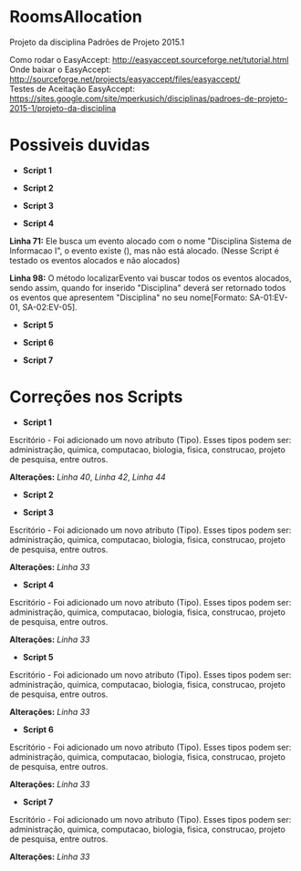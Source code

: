 RoomsAllocation
===============

Projeto da disciplina Padrões de Projeto 2015.1‎

Como rodar o EasyAccept: http://easyaccept.sourceforge.net/tutorial.html                                                        
Onde baixar o EasyAccept: http://sourceforge.net/projects/easyaccept/files/easyaccept/                                          
Testes de Aceitação EasyAccept: https://sites.google.com/site/mperkusich/disciplinas/padroes-de-projeto-2015-1/projeto-da-disciplina

Possiveis duvidas 
===============

* <b>Script 1</b>

* <b>Script 2</b>

* <b>Script 3</b>

* <b>Script 4</b>

<b>Linha 71:</b> Ele busca um evento alocado com o nome "Disciplina Sistema de Informacao I", o evento existe (), mas não está alocado. (Nesse Script é testado os eventos alocados e não alocados)

<b>Linha 98:</b> O método localizarEvento vai buscar todos os eventos alocados, sendo assim, quando for inserido "Disciplina" deverá ser retornado todos os eventos que apresentem "Disciplina" no seu nome[Formato: SA-01:EV-01, SA-02:EV-05].
* <b>Script 5</b>

* <b>Script 6</b>

* <b>Script 7</b>

Correções nos Scripts 
===============
* <b>Script 1</b>

Escritório - Foi adicionado um novo atributo (Tipo). Esses tipos podem ser: administração, quimica, computacao, biologia, fisica, construcao, projeto de pesquisa, entre outros. 

<b>Alterações:</b>
<i>Linha 40</i>, <i>Linha 42</i>, <i>Linha 44</i>

* <b>Script 2</b>


* <b>Script 3</b>

Escritório - Foi adicionado um novo atributo (Tipo). Esses tipos podem ser: administração, quimica, computacao, biologia, fisica, construcao, projeto de pesquisa, entre outros. 

<b>Alterações:</b>
<i>Linha 33</i>

* <b>Script 4</b>

Escritório - Foi adicionado um novo atributo (Tipo). Esses tipos podem ser: administração, quimica, computacao, biologia, fisica, construcao, projeto de pesquisa, entre outros. 

<b>Alterações:</b>
<i>Linha 33</i>

* <b>Script 5</b>

Escritório - Foi adicionado um novo atributo (Tipo). Esses tipos podem ser: administração, quimica, computacao, biologia, fisica, construcao, projeto de pesquisa, entre outros. 

<b>Alterações:</b>
<i>Linha 33</i>

* <b>Script 6</b>

Escritório - Foi adicionado um novo atributo (Tipo). Esses tipos podem ser: administração, quimica, computacao, biologia, fisica, construcao, projeto de pesquisa, entre outros. 

<b>Alterações:</b>
<i>Linha 33</i>

* <b>Script 7</b>

Escritório - Foi adicionado um novo atributo (Tipo). Esses tipos podem ser: administração, quimica, computacao, biologia, fisica, construcao, projeto de pesquisa, entre outros. 

<b>Alterações:</b>
<i>Linha 33</i>

